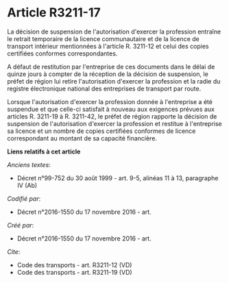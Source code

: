 # Article R3211-17

La décision de suspension de l'autorisation d'exercer la profession entraîne le retrait temporaire de la licence
communautaire et de la licence de transport intérieur mentionnées à l'article R. 3211-12 et celui des copies certifiées
conformes correspondantes. 

A défaut de restitution par l'entreprise de ces documents dans le délai de quinze jours à compter de la réception de la
décision de suspension, le préfet de région lui retire l'autorisation d'exercer la profession et la radie du registre
électronique national des entreprises de transport par route. 

Lorsque l'autorisation d'exercer la profession donnée à l'entreprise a été suspendue et que celle-ci satisfait à nouveau aux
exigences prévues aux articles R. 3211-19 à R. 3211-42, le préfet de région rapporte la décision de suspension de
l'autorisation d'exercer la profession et restitue à l'entreprise sa licence et un nombre de copies certifiées conformes de
licence correspondant au montant de sa capacité financière.

**Liens relatifs à cet article**

_Anciens textes_:

  - Décret n°99-752 du 30 août 1999 - art. 9-5, alinéas 11 à 13, paragraphe IV  (Ab)

_Codifié par_:

  - Décret n°2016-1550 du 17 novembre 2016 - art.

_Créé par_:

  - Décret n°2016-1550 du 17 novembre 2016 - art.

_Cite_:

  - Code des transports - art. R3211-12 (VD)
  - Code des transports - art. R3211-19 (VD)
